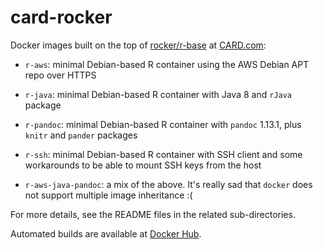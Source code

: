 # card-rocker

Docker images built on the top of [rocker/r-base](https://registry.hub.docker.com/u/rocker/r-base/) at [CARD.com](http://card.com):

* `r-aws`: minimal Debian-based R container using the AWS Debian APT repo over HTTPS
* `r-java`: minimal Debian-based R container with Java 8 and `rJava` package
* `r-pandoc`: minimal Debian-based R container with `pandoc` 1.13.1, plus `knitr` and `pander` packages
* `r-ssh`: minimal Debian-based R container with SSH client and some workarounds to be able to mount SSH keys from the host

* `r-aws-java-pandoc`: a mix of the above. It's really sad that `docker` does not support multiple image inheritance :(

For more details, see the README files in the related sub-directories.

Automated builds are available at [Docker Hub](https://registry.hub.docker.com/u/cardcorp/).
